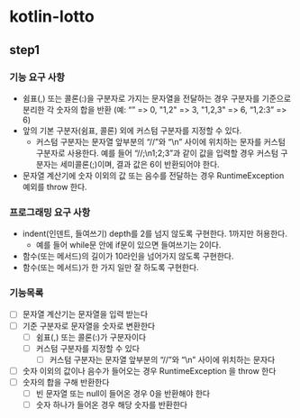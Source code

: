 # kotlin-lotto

## step1

### 기능 요구 사항
- 쉼표(,) 또는 콜론(:)을 구분자로 가지는 문자열을 전달하는 경우 구분자를 기준으로 분리한 각 숫자의 합을 반환 (예: “” => 0, "1,2" => 3, "1,2,3" => 6, “1,2:3” => 6)
- 앞의 기본 구분자(쉼표, 콜론) 외에 커스텀 구분자를 지정할 수 있다. 
  - 커스텀 구분자는 문자열 앞부분의 “//”와 “\n” 사이에 위치하는 문자를 커스텀 구분자로 사용한다. 예를 들어 “//;\n1;2;3”과 같이 값을 입력할 경우 커스텀 구분자는 세미콜론(;)이며, 결과 값은 6이 반환되어야 한다.
- 문자열 계산기에 숫자 이외의 값 또는 음수를 전달하는 경우 RuntimeException 예외를 throw 한다.

### 프로그래밍 요구 사항
- indent(인덴트, 들여쓰기) depth를 2를 넘지 않도록 구현한다. 1까지만 허용한다.
  - 예를 들어 while문 안에 if문이 있으면 들여쓰기는 2이다.
- 함수(또는 메서드)의 길이가 10라인을 넘어가지 않도록 구현한다.
- 함수(또는 메서드)가 한 가지 일만 잘 하도록 구현한다.

### 기능목록
- [ ] 문자열 계산기는 문자열을 입력 받는다
- [ ] 기준 구분자로 문자열을 숫자로 변환한다
  - [ ] 쉼표(,) 또는 콜론(:)가 구분자이다
  - [ ] 커스텀 구분자를 지정할 수 있다 
    - [ ] 커스텀 구분자는 문자열 앞부분의 “//”와 “\n” 사이에 위치하는 문자다 
- [ ] 숫자 이외의 값이나 음수가 들어오는 경우 RuntimeException 을 throw 한다
- [ ] 숫자의 합을 구해 반환한다
  - [ ] 빈 문자열 또는 null이 들어온 경우 0을 반환해야 한다
  - [ ] 숫자 하나가 들어온 경우 해당 숫자를 반환한다
